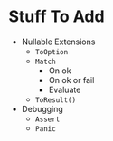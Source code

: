 # Stuff To Add
- Nullable Extensions
  - `ToOption`
  - `Match`
    - On ok
    - On ok or fail
    - Evaluate 
  - `ToResult()`
- Debugging
  - `Assert`
  - `Panic`
